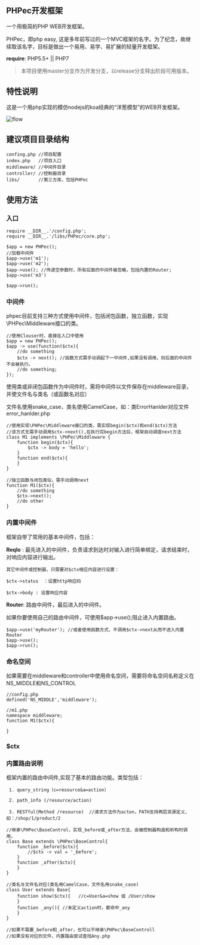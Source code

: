 PHPec开发框架
-------------

一个用极简的PHP WEB开发框架。

PHPec，即php easy, 这是多年前写过的一个MVC框架的名字。为了纪念，故继续取该名字，目标是做出一个易用、易学、易扩展的轻量开发框架。

**require**: PHP5.5+ || PHP7

> 本项目使用master分支作为开发分支，以release分支释出阶段可用版本。


## 特性说明

这是一个用php实现的模仿nodejs的koa经典的“洋葱模型”的WEB开发框架。

![flow](https://raw.githubusercontent.com/tim1020/PHPec/master/img/flow.png)

## 建议项目目录结构

```
confing.php //项目配置 
index.php   //项目入口
middleware/ //中间件目录
controller/ //控制器目录
libs/       //第三方库，包括PHPec
```

## 使用方法

### 入口

```
require __DIR__.'/config.php';
require __DIR__.'/libs/PHPec/core.php';

$app = new PHPec();
//加载中间件
$app->use('m1');
$app->use('m2');
$app->use(); //传递空参数时，所有后面的中间件被忽略，包括内置的Router;
$app->use('m3')

$app->run();
```

### 中间件

phpec目前支持三种方式使用中间件，包括闭包函数，独立函数，实现\PHPec\Middleware接口的类。

```
//使用Clouser时，直接在入口中使用
$app = new PHPec();
$app -> use(function($ctx){
	//do something
	$ctx -> next(); //函数方式需手动调起下一中间件,如果没有调用，则后面的中间件不会被执行。
	//do something;
});
```

使用类或非闭包函数作为中间件时，需将中间件以文件保存在middleware目录，并使文件名与类名（或函数名对应）

文件名使用snake_case，类名使用CamelCase，如：类ErrorHanlder对应文件error_hanlder.php


```
//使用实现\PHPec\Middleware接口的类，需实现begin($ctx)和end($ctx)方法
//该方式无需手动调用$ctx->next(),在执行完begin方法后，框架自动调度next方法
class M1 implements \PHPec\Middleware {
	function begin($ctx){
		$ctx -> body = 'hello';
	}
	function end($ctx){
	}
}
```


```
//独立函数与闭包类似，需手动调用next
function M1($ctx){
	//do something
	$ctx->next();
	//do other
}
```

### 内置中间件

框架自带了常用的基本中间件，包括：

**ReqIo** : 最先进入的中间件，负责请求到达时对输入进行简单绑定，请求结束时，对响应内容进行输出。

	其它中间件或控制器，只需要对$ctx相应内容进行设置：

	$ctx->status  ：设置http响应码

	$ctx->body : 设置响应内容

**Router**: 路由中间件，最后进入的中间件。

如果你要使用自己的路由中间件，可使用$app->use();阻止进入内置路由。

```
$app->use('myRouter'); //或者使用函数方式，不调用$ctx->next从而不进入内置Router
$app->use();
$app->run();
```


### 命名空间

如果需要在middleware和controller中使用命名空间，需要将命名空间名称定义在 NS_MIDDLE和NS_CONTROL

```
//config.php
defined('NS_MIDDLE','middleware');

//m1.php
namespace middleware;
function M1($ctx){

}
```

### $ctx


### 内置路由说明

框架内置的路由中间件,实现了基本的路由功能。类型包括：
	 
	 1. query_string（c=resource&a=action） 

	 2. path_info (/resource/action) 

	 3. RESTful(Method /resource)  //请求方法作为acton，PATH支持两层资源定义，如：/shop/1/product/2

```
//继承\PHPec\BaseControl，实现_before或_after方法，会被控制器构造和析构时调用。
class Base extends \PHPec\BaseControl{
	function _before($ctx){
		//$ctx -> val = '_before';
	}
	function _after($ctx){
	}
}

//类名与文件名对应(类名用CamelCase，文件名用snake_case)
class User extends Base{
	function show($ctx){   //c=User&a=show 或 /User/show
	}
	function _any(){ //未定义action时，都命中_any
	}
}

//如果不需要_before和_after，也可以不继承\PHPec\BaseControll
//如果没有对应的文件，内置路由尝试查找Any.php
```